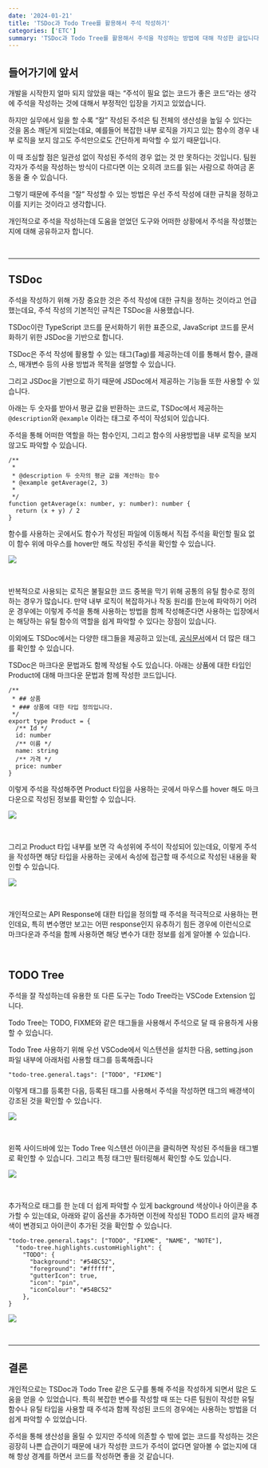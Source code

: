```yaml
---
date: '2024-01-21'
title: 'TSDoc과 Todo Tree를 활용해서 주석 작성하기'
categories: ['ETC']
summary: 'TSDoc과 Todo Tree를 활용해서 주석을 작성하는 방법에 대해 작성한 글입니다.'
---
```


## 들어가기에 앞서

개발을 시작한지 얼마 되지 않았을 때는 “주석이 필요 없는 코드가 좋은 코드”라는 생각에 주석을 작성하는 것에 대해서 부정적인 입장을 가지고 있었습니다.

하지만 실무에서 일을 할 수록 “잘” 작성된 주석은 팀 전체의 생산성을 높일 수 있다는 것을 몸소 깨닫게 되었는데요, 예를들어 복잡한 내부 로직을 가지고 있는 함수의 경우 내부 로직을 보지 않고도 주석만으로도 간단하게 파악할 수 있기 때문입니다.

이 때 조심할 점은 일관성 없이 작성된 주석의 경우 없는 것 만 못하다는 것입니다. 팀원 각자가 주석을 작성하는 방식이 다르다면 이는 오히려 코드를 읽는 사람으로 하여금 혼동을 줄 수 있습니다.

그렇기 때문에 주석을 “잘” 작성할 수 있는 방법은 우선 주석 작성에 대한 규칙을 정하고 이를 지키는 것이라고 생각합니다.

개인적으로 주석을 작성하는데 도움을 얻었던 도구와 어떠한 상황에서 주석을 작성했는지에 대해 공유하고자 합니다.

<br/>

---

## TSDoc

주석을 작성하기 위해 가장 중요한 것은 주석 작성에 대한 규칙을 정하는 것이라고 언급했는데요, 주석 작성의 기본적인 규칙은 TSDoc을 사용했습니다.

TSDoc이란 TypeScript 코드를 문서화하기 위한 표준으로, JavaScript 코드를 문서화하기 위한 JSDoc을 기반으로 합니다.

TSDoc은 주석 작성에 활용할 수 있는 태그(Tag)를 제공하는데 이를 통해서 함수, 클래스, 매개변수 등의 사용 방법과 목적을 설명할 수 있습니다.

그리고 JSDoc을 기반으로 하기 때문에 JSDoc에서 제공하는 기능들 또한 사용할 수 있습니다.

아래는 두 숫자를 받아서 평균 값을 반환하는 코드로, TSDoc에서 제공하는 `@description`와 `@example` 이라는 태그로 주석이 작성되어 있습니다.

주석을 통해 어떠한 역할을 하는 함수인지, 그리고 함수의 사용방법을 내부 로직을 보지 않고도 파악할 수 있습니다.

```tsx
/**
 *
 * @description 두 숫자의 평균 값을 계산하는 함수
 * @example getAverage(2, 3)
 *
 */
function getAverage(x: number, y: number): number {
  return (x + y) / 2
}
```

함수를 사용하는 곳에서도 함수가 작성된 파일에 이동해서 직접 주석을 확인할 필요 없이 함수 위에 마우스를 hover만 해도 작성된 주석을 확인할 수 있습니다.

![](./images/etc-comments/etc-comments-01.png)

<br/>

반복적으로 사용되는 로직은 불필요한 코드 중복을 막기 위해 공통의 유틸 함수로 정의하는 경우가 많습니다. 만약 내부 로직이 복잡하거나 작동 원리를 한눈에 파악하기 어려운 경우에는 이렇게 주석을 통해 사용하는 방법을 함께 작성해준다면 사용하는 입장에서는 해당하는 유틸 함수의 역할을 쉽게 파악할 수 있다는 장점이 있습니다.

이외에도 TSDoc에서는 다양한 태그들을 제공하고 있는데, [공식문서](https://tsdoc.org/)에서 더 많은 태그를 확인할 수 있습니다.

TSDoc은 마크다운 문법과도 함께 작성될 수도 있습니다. 아래는 상품에 대한 타입인 Product에 대해 마크다운 문법과 함께 작성한 코드입니다.

```tsx
/**
 * ## 상품
 * ### 상품에 대한 타입 정의입니다.
 */
export type Product = {
  /** Id */
  id: number
  /** 이름 */
  name: string
  /** 가격 */
  price: number
}
```

이렇게 주석을 작성해주면 Product 타입을 사용하는 곳에서 마우스를 hover 해도 마크다운으로 작성된 정보를 확인할 수 있습니다.

![](./images/etc-comments/etc-comments-02.png)

<br/>

그리고 Product 타입 내부를 보면 각 속성위에 주석이 작성되어 있는데요, 이렇게 주석을 작성하면 해당 타입을 사용하는 곳에서 속성에 접근할 때 주석으로 작성된 내용을 확인할 수 있습니다.

![](./images/etc-comments/etc-comments-03.png)

<br/>

개인적으로는 API Response에 대한 타입을 정의할 때 주석을 적극적으로 사용하는 편인데요, 특히 변수명만 보고는 어떤 response인지 유추하기 힘든 경우에 이런식으로 마크다운과 주석을 함께 사용하면 해당 변수가 대한 정보를 쉽게 알아볼 수 있습니다.

<br/>

## TODO Tree

주석을 잘 작성하는데 유용한 또 다른 도구는 Todo Tree라는 VSCode Extension 입니다.

Todo Tree는 TODO, FIXME와 같은 태그들을 사용해서 주석으로 달 때 유용하게 사용할 수 있습니다.

Todo Tree 사용하기 위해 우선 VSCode에서 익스텐션을 설치한 다음, setting.json 파일 내부에 아래처럼 사용할 태그를 등록해줍니다

```tsx
"todo-tree.general.tags": ["TODO", "FIXME"]
```

이렇게 태그를 등록한 다음, 등록된 태그를 사용해서 주석을 작성하면 태그의 배경색이 강조된 것을 확인할 수 있습니다.

![](./images/etc-comments/etc-comments-04.png)

<br/>

왼쪽 사이드바에 있는 Todo Tree 익스텐션 아이콘을 클릭하면 작성된 주석들을 태그별로 확인할 수 있습니다. 그리고 특정 태그만 필터링해서 확인할 수도 있습니다.

![](./images/etc-comments/etc-comments-05.png)

<br/>

추가적으로 태그를 한 눈데 더 쉽게 파악할 수 있게 background 색상이나 아이콘을 추가할 수 있는데요, 아래와 같이 옵션을 추가하면 이전에 작성된 TODO 트리의 글자 배경색이 변경되고 아이콘이 추가된 것을 확인할 수 있습니다.

```tsx
"todo-tree.general.tags": ["TODO", "FIXME", "NAME", "NOTE"],
  "todo-tree.highlights.customHighlight": {
    "TODO": {
      "background": "#54BC52",
      "foreground": "#ffffff",
      "gutterIcon": true,
      "icon": "pin",
      "iconColour": "#54BC52"
    },
}
```

![](./images/etc-comments/etc-comments-06.png)

<br/>

---

## 결론

개인적으로는 TSDoc과 Todo Tree 같은 도구를 통해 주석을 작성하게 되면서 많은 도움을 얻을 수 있었습니다. 특히 복잡한 변수를 작성할 때 또는 다른 팀원이 작성한 유틸 함수나 유틸 타입을 사용할 때 주석과 함께 작성된 코드의 경우에는 사용하는 방법을 더 쉽게 파악할 수 있었습니다.

주석을 통해 생산성을 올릴 수 있지만 주석에 의존할 수 밖에 없는 코드를 작성하는 것은 굉장히 나쁜 습관이기 때문에 내가 작성한 코드가 주석이 없다면 알아볼 수 없는지에 대해 항상 경계를 하면서 코드를 작성하면 좋을 것 같습니다.
